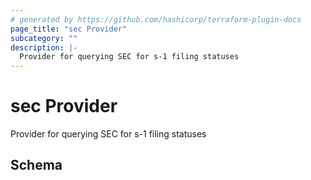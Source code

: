 ```yaml
---
# generated by https://github.com/hashicorp/terraform-plugin-docs
page_title: "sec Provider"
subcategory: ""
description: |-
  Provider for querying SEC for s-1 filing statuses  
---
```


# sec Provider
Provider for querying SEC for s-1 filing statuses




<!-- schema generated by tfplugindocs -->
## Schema
